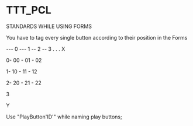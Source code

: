 # TTT_PCL

STANDARDS WHILE USING FORMS

You have to tag every single button according to their position in the Forms

--- 0 --- 1 -- 2 -- 3 . . . X
     
0- 00 - 01 - 02

1- 10 - 11 - 12

2- 20 - 21 - 22

3

Y

Use "PlayButton'ID'" while naming play buttons;
